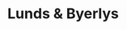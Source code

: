 ---
title: "Lunds & Byerlys"
url: /minneapolis/lunds-und-byerlys-hennepin-avenue/
shop: Supermarkt
---